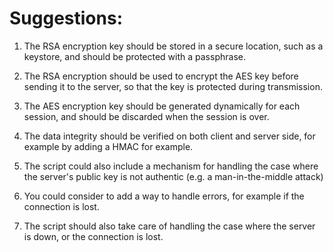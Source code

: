 Suggestions:
============================================================================================

1.  The RSA encryption key should be stored in a secure location, such as a keystore, and should be protected with a passphrase.

2.  The RSA encryption should be used to encrypt the AES key before sending it to the server, so that the key is protected during transmission.

3.  The AES encryption key should be generated dynamically for each session, and should be discarded when the session is over.

4.  The data integrity should be verified on both client and server side, for example by adding a HMAC for example.

5.  The script could also include a mechanism for handling the case where the server's public key is not authentic (e.g. a man-in-the-middle attack)

6.  You could consider to add a way to handle errors, for example if the connection is lost.

7.  The script should also take care of handling the case where the server is down, or the connection is lost.